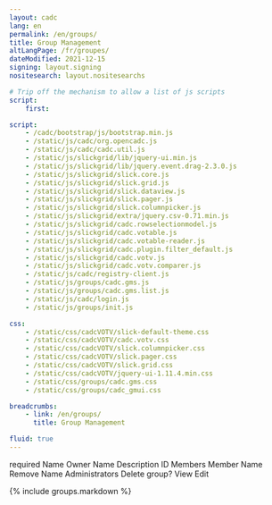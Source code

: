 ```yaml
---
layout: cadc
lang: en
permalink: /en/groups/
title: Group Management
altLangPage: /fr/groupes/
dateModified: 2021-12-15
signing: layout.signing
nositesearch: layout.nositesearchs

# Trip off the mechanism to allow a list of js scripts
script:
    first:

script:
    - /cadc/bootstrap/js/bootstrap.min.js
    - /static/js/cadc/org.opencadc.js
    - /static/js/cadc/cadc.util.js
    - /static/js/slickgrid/lib/jquery-ui.min.js
    - /static/js/slickgrid/lib/jquery.event.drag-2.3.0.js
    - /static/js/slickgrid/slick.core.js
    - /static/js/slickgrid/slick.grid.js
    - /static/js/slickgrid/slick.dataview.js
    - /static/js/slickgrid/slick.pager.js
    - /static/js/slickgrid/slick.columnpicker.js
    - /static/js/slickgrid/extra/jquery.csv-0.71.min.js
    - /static/js/slickgrid/cadc.rowselectionmodel.js
    - /static/js/slickgrid/cadc.votable.js
    - /static/js/slickgrid/cadc.votable-reader.js
    - /static/js/slickgrid/cadc.plugin.filter_default.js
    - /static/js/slickgrid/cadc.votv.js
    - /static/js/slickgrid/cadc.votv.comparer.js
    - /static/js/cadc/registry-client.js
    - /static/js/groups/cadc.gms.js
    - /static/js/groups/cadc.gms.list.js
    - /static/js/cadc/login.js
    - /static/js/groups/init.js

css: 
    - /static/css/cadcVOTV/slick-default-theme.css
    - /static/css/cadcVOTV/cadc.votv.css
    - /static/css/cadcVOTV/slick.columnpicker.css
    - /static/css/cadcVOTV/slick.pager.css
    - /static/css/cadcVOTV/slick.grid.css
    - /static/css/cadcVOTV/jquery-ui-1.11.4.min.css
    - /static/css/groups/cadc.gms.css
    - /static/css/groups/cadc_gmui.css

breadcrumbs:
    - link: /en/groups/
      title: Group Management

fluid: true
---
```


<div id="list_content_headers" class="hidden" lang="en">
    <span class="label_required" lang="en">required</span>
    <span class="list_header_name" lang="en">Name</span>
    <span class="list_header_owner_name" lang="en">Owner Name</span>
    <span class="list_header_description" lang="en">Description</span>
    <span class="list_header_id" lang="en">ID</span>
    <span class="list_header_members" lang="en">Members</span>
    <span class="list_header_member_name" lang="en">Member Name</span>
    <span class="list_header_remove" lang="en">Remove</span>
    <span class="list_header_admin_name" lang="en">Name</span>
    <span class="list_header_admins" lang="en">Administrators</span>
    <span class="delete_group_confirmation_title" lang="en">Delete group?</span>
    <span class="view_txt" lang="en">View</span>
    <span class="edit_txt" lang="en">Edit</span>
</div>

{% include groups.markdown %}
